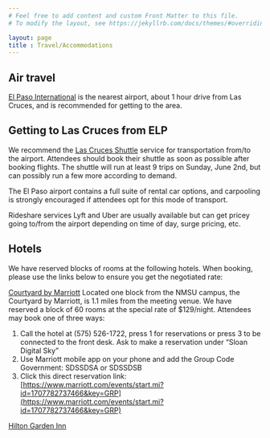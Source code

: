 ```yaml
---
# Feel free to add content and custom Front Matter to this file.
# To modify the layout, see https://jekyllrb.com/docs/themes/#overriding-theme-defaults

layout: page
title : Travel/Accommodations
---
```



## Air travel

[El Paso International](https://www.elpasointernationalairport.com/) is the nearest airport, about 1 hour drive from Las Cruces, and is recommended for getting to the area. 

## Getting to Las Cruces from ELP

We recommend the [Las Cruces Shuttle](https://www.lascrucesshuttle.com/) service for transportation from/to the airport.  Attendees should book their shuttle as soon as possible after booking flights.  The shuttle will run at least 9 trips on Sunday, June 2nd, but can possibly run a few more according to demand.

The El Paso airport contains a full suite of rental car options, and carpooling is strongly encouraged if attendees opt for this mode of transport.  

Rideshare services Lyft and Uber are usually available but can get pricey going to/from the airport depending on time of day, surge pricing, etc.  

## Hotels
We have reserved blocks of rooms at the following hotels.  When booking, please use the links below to ensure you get the negotiated rate:

[Courtyard by Marriott](https://www.marriott.com/en-us/hotels/lrucy-courtyard-las-cruces-at-nmsu/overview/?gclid=CjwKCAjw17qvBhBrEiwA1rU9w0UDkVMhZ-MAGEQMa5bPcXqNfFPqzx9zlDVzMyVJjpsyCU0F_69PhhoCkHEQAvD_BwE&gclsrc=aw.ds&cid=PAI_GLB0004YXD_GLE000BIM5_GLF000OETA)
Located one block from the NMSU campus, the Courtyard by Marriott, is 1.1 miles from the meeting venue.  We have reserved a block of 60 rooms at the special rate of $129/night.  Attendees may book one of three ways:
1. Call the hotel at (575) 526-1722, press 1 for reservations or press 3 to be connected to the front desk. Ask to make a reservation under “Sloan Digital Sky”
2. Use Marriott mobile app on your phone and add the Group Code Government: SDSSDSA or SDSSDSB
3. Click this direct reservation link: [https://www.marriott.com/events/start.mi?id=1707782737466&key=GRP](https://www.marriott.com/events/start.mi?id=1707782737466&key=GRP)

[Hilton Garden Inn](https://www.hilton.com/en/hotels/lrulcgi-hilton-garden-inn-las-cruces/)









